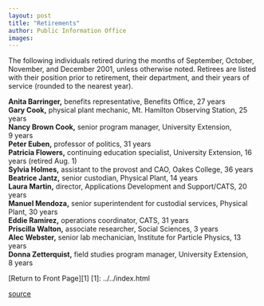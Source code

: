 ```yaml
---
layout: post
title: "Retirements"
author: Public Information Office
images:
---
```


The following individuals retired during the months of September, October, November, and December 2001, unless otherwise noted. Retirees are listed with their position prior to retirement, their department, and their years of service (rounded to the nearest year).

**Anita Barringer,** benefits representative, Benefits Office, 27 years   
**Gary Cook,** physical plant mechanic, Mt. Hamilton Observing Station, 25 years  
**Nancy Brown Cook,** senior program manager, University Extension,   
9 years  
**Peter Euben,** professor of politics, 31 years  
**Patricia Flowers,** continuing education specialist, University Extension, 16 years (retired Aug. 1)  
**Sylvia Holmes,** assistant to the provost and CAO, Oakes College, 36 years  
**Beatrice Jantz,** senior custodian, Physical Plant, 14 years   
**Laura Martin,** director, Applications Development and Support/CATS, 20 years  
**Manuel Mendoza,** senior superintendent for custodial services, Physical Plant, 30 years  
**Eddie Ramirez,** operations coordinator, CATS, 31 years  
**Priscilla Walton,** associate researcher, Social Sciences, 3 years  
**Alec Webster,** senior lab mechanician, Institute for Particle Physics, 13 years   
**Donna Zetterquist,** field studies program manager, University Extension,   
8 years

[Return to Front Page][1]
[1]: ../../index.html

[source](http://www1.ucsc.edu/currents/01-02/01-28/retirements.html "Permalink to retirements")
